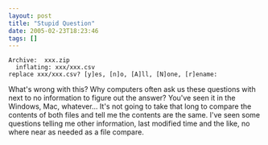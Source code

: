 ```yaml
---
layout: post
title: "Stupid Question"
date: 2005-02-23T18:23:46
tags: []
---
```


    Archive:  xxx.zip
      inflating: xxx/xxx.csv
    replace xxx/xxx.csv? [y]es, [n]o, [A]ll, [N]one, [r]ename:

What's wrong with this? Why computers often ask us these questions with next to no information to figure out the answer? You've seen it in the Windows, Mac, whatever... It's not going to take that long to compare the contents of both files and tell me the contents are the same. I've seen some questions telling me other information, last modified time and the like, no where near as needed as a file compare.
